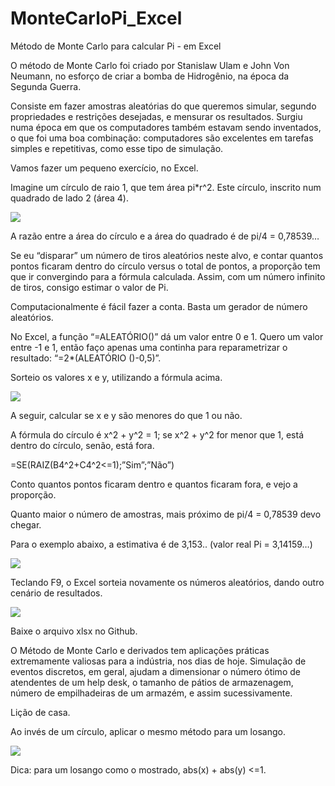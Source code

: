# MonteCarloPi_Excel
Método de Monte Carlo para calcular Pi - em Excel


O método de Monte Carlo foi criado por Stanislaw Ulam e John Von Neumann, no esforço de criar a bomba de Hidrogênio, na época da Segunda Guerra.

Consiste em fazer amostras aleatórias do que queremos simular, segundo propriedades e restrições desejadas, e mensurar os resultados. Surgiu numa época em que os computadores também estavam sendo inventados, o que foi uma boa combinação: computadores são excelentes em tarefas simples e repetitivas, como esse tipo de simulação.

Vamos fazer um pequeno exercício, no Excel.

Imagine um círculo de raio 1, que tem área pi*r^2. Este círculo, inscrito num quadrado de lado 2 (área 4).

![](https://ideiasesquecidas.files.wordpress.com/2022/09/montecarlo01.png)

A razão entre a área do círculo e a área do quadrado é de pi/4 = 0,78539…

Se eu “disparar” um número de tiros aleatórios neste alvo, e contar quantos pontos ficaram dentro do círculo versus o total de pontos, a proporção tem que ir convergindo para a fórmula calculada. Assim, com um número infinito de tiros, consigo estimar o valor de Pi.

Computacionalmente é fácil fazer a conta. Basta um gerador de número aleatórios.

No Excel, a função “=ALEATÓRIO()” dá um valor entre 0 e 1. Quero um valor entre -1 e 1, então faço apenas uma continha para reparametrizar o resultado: “=2*(ALEATÓRIO ()-0,5)”.

Sorteio os valores x e y, utilizando a fórmula acima.

![](https://ideiasesquecidas.files.wordpress.com/2022/09/montecarlo02.png)

A seguir, calcular se x e y são menores do que 1 ou não.

A fórmula do círculo é x^2 + y^2 = 1; se x^2 + y^2 for menor que 1, está dentro do círculo, senão, está fora.

=SE(RAIZ(B4^2+C4^2<=1);”Sim”;”Não”)

Conto quantos pontos ficaram dentro e quantos ficaram fora, e vejo a proporção.

Quanto maior o número de amostras, mais próximo de pi/4  = 0,78539 devo chegar.

Para o exemplo abaixo, a estimativa é de 3,153.. (valor real Pi = 3,14159…)

![](https://ideiasesquecidas.files.wordpress.com/2022/09/montecarlo03.png)

Teclando F9, o Excel sorteia novamente os números aleatórios, dando outro cenário de resultados.

![](https://ideiasesquecidas.files.wordpress.com/2022/09/montecarlo04.png)

Baixe o arquivo xlsx no Github.


O Método de Monte Carlo e derivados tem aplicações práticas extremamente valiosas para a indústria, nos dias de hoje. Simulação de eventos discretos, em geral, ajudam a dimensionar o número ótimo de atendentes de um help desk, o tamanho de pátios de armazenagem, número de empilhadeiras de um armazém, e assim sucessivamente.

Lição de casa.

Ao invés de um círculo, aplicar o mesmo método para um losango.

![](https://ideiasesquecidas.files.wordpress.com/2022/09/montecarlo05.png)

Dica: para um losango como o mostrado, abs(x) + abs(y) <=1.

